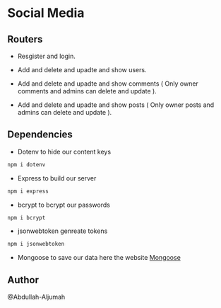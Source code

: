 # Social Media

## Routers

- Resgister and login.

- Add and delete and upadte and show users.

- Add and delete and upadte and show comments ( Only owner comments and admins can delete and update ).

- Add and delete and upadte and show posts ( Only owner posts and admins can delete and update ).

## Dependencies

- Dotenv
  to hide our content keys

```bash
npm i dotenv
```

- Express
  to build our server

```bash
npm i express
```

- bcrypt
  to bcrypt our passwords

```bash
npm i bcrypt
```

- jsonwebtoken
  genreate tokens

```bash
npm i jsonwebtoken
```

- Mongoose
  to save our data
  here the website [Mongoose](https://account.mongodb.com)

## Author

@Abdullah-Aljumah
